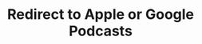 ---
title: Redirect to Apple or Google Podcasts
redirect_from:
- /078r/
- /zadnja/
redirect_to: https://pod.fo/e/183558
---